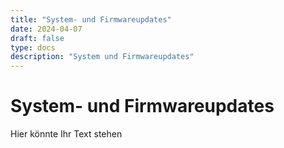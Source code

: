 ```yaml
---
title: "System- und Firmwareupdates"
date: 2024-04-07
draft: false
type: docs
description: "System und Firmwareupdates"
---
```


# System- und Firmwareupdates

Hier könnte Ihr Text stehen